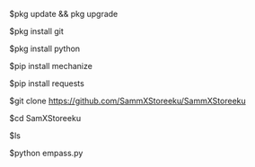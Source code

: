 
$pkg update && pkg upgrade

$pkg install git

$pkg install python

$pip install mechanize

$pip install requests

$git clone https://github.com/SammXStoreeku/SammXStoreeku

$cd SamXStoreeku

$ls

$python empass.py


